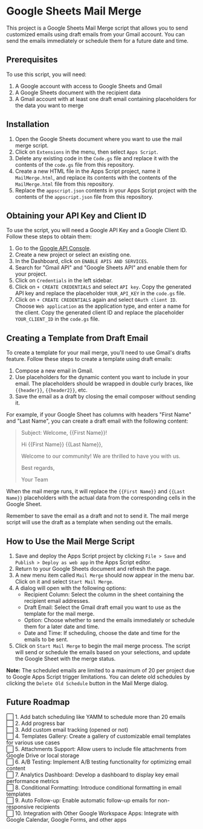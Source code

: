 # Google Sheets Mail Merge

This project is a Google Sheets Mail Merge script that allows you to send customized emails using draft emails from your Gmail account. You can send the emails immediately or schedule them for a future date and time.

## Prerequisites

To use this script, you will need:

1. A Google account with access to Google Sheets and Gmail
2. A Google Sheets document with the recipient data
3. A Gmail account with at least one draft email containing placeholders for the data you want to merge

## Installation

1. Open the Google Sheets document where you want to use the mail merge script.
2. Click on `Extensions` in the menu, then select `Apps Script`.
3. Delete any existing code in the `Code.gs` file and replace it with the contents of the `code.gs` file from this repository.
4. Create a new HTML file in the Apps Script project, name it `MailMerge.html`, and replace its contents with the contents of the `MailMerge.html` file from this repository.
5. Replace the `appscript.json` contents in your Apps Script project with the contents of the `appscript.json` file from this repository.

## Obtaining your API Key and Client ID

To use the script, you will need a Google API Key and a Google Client ID. Follow these steps to obtain them:

1. Go to the [Google API Console](https://console.developers.google.com/).
2. Create a new project or select an existing one.
3. In the Dashboard, click on `ENABLE APIS AND SERVICES`.
4. Search for "Gmail API" and "Google Sheets API" and enable them for your project.
5. Click on `Credentials` in the left sidebar.
6. Click on `+ CREATE CREDENTIALS` and select `API key`. Copy the generated API key and replace the placeholder `YOUR_API_KEY` in the `code.gs` file.
7. Click on `+ CREATE CREDENTIALS` again and select `OAuth client ID`. Choose `Web application` as the application type, and enter a name for the client. Copy the generated client ID and replace the placeholder `YOUR_CLIENT_ID` in the `code.gs` file.

## Creating a Template from Draft Email

To create a template for your mail merge, you'll need to use Gmail's drafts feature. Follow these steps to create a template using draft emails:

1. Compose a new email in Gmail.
2. Use placeholders for the dynamic content you want to include in your email. The placeholders should be wrapped in double curly braces, like `{{header}}`, `{{header2}}`, etc.
3. Save the email as a draft by closing the email composer without sending it.

For example, if your Google Sheet has columns with headers "First Name" and "Last Name", you can create a draft email with the following content:

> Subject: Welcome, {{First Name}}!
>
> Hi {{First Name}} {{Last Name}},
>
> Welcome to our community! We are thrilled to have you with us.
>
> Best regards,
>
> Your Team


When the mail merge runs, it will replace the `{{First Name}}` and `{{Last Name}}` placeholders with the actual data from the corresponding cells in the Google Sheet.

Remember to save the email as a draft and not to send it. The mail merge script will use the draft as a template when sending out the emails.

## How to Use the Mail Merge Script

1. Save and deploy the Apps Script project by clicking `File > Save` and `Publish > Deploy as web app` in the Apps Script editor.
2. Return to your Google Sheets document and refresh the page.
3. A new menu item called `Mail Merge` should now appear in the menu bar. Click on it and select `Start Mail Merge`.
4. A dialog will open with the following options:
   - Recipient Column: Select the column in the sheet containing the recipient email addresses.
   - Draft Email: Select the Gmail draft email you want to use as the template for the mail merge.
   - Option: Choose whether to send the emails immediately or schedule them for a later date and time.
   - Date and Time: If scheduling, choose the date and time for the emails to be sent.
5. Click on `Start Mail Merge` to begin the mail merge process. The script will send or schedule the emails based on your selections, and update the Google Sheet with the merge status.

**Note:** The scheduled emails are limited to a maximum of 20 per project due to Google Apps Script trigger limitations. You can delete old schedules by clicking the `Delete Old Schedule` button in the Mail Merge dialog.

## Future Roadmap

:white_large_square: 1. Add batch scheduling like YAMM to schedule more than 20 emails  
:white_large_square: 2. Add progress bar  
:white_large_square: 3. Add custom email tracking (opened or not)  
:white_large_square: 4. Templates Gallery: Create a gallery of customizable email templates for various use cases  
:white_large_square: 5. Attachments Support: Allow users to include file attachments from Google Drive or local storage  
:white_large_square: 6. A/B Testing: Implement A/B testing functionality for optimizing email content  
:white_large_square: 7. Analytics Dashboard: Develop a dashboard to display key email performance metrics  
:white_large_square: 8. Conditional Formatting: Introduce conditional formatting in email templates  
:white_large_square: 9. Auto Follow-up: Enable automatic follow-up emails for non-responsive recipients  
:white_large_square: 10. Integration with Other Google Workspace Apps: Integrate with Google Calendar, Google Forms, and other apps


